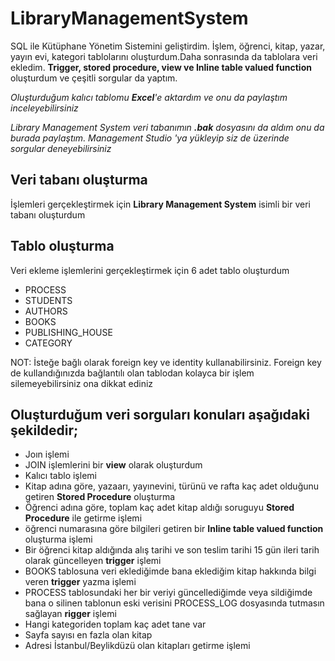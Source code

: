 # LibraryManagementSystem
SQL ile Kütüphane Yönetim Sistemini geliştirdim. İşlem, öğrenci, kitap, yazar, yayın evi, kategori tablolarını oluşturdum.Daha sonrasında da  tablolara veri ekledim. **Trigger, stored procedure, view ve Inline table valued function** oluşturdum ve çeşitli sorgular da yaptım. 

*Oluşturduğum kalıcı tablomu **Excel**'e aktardım ve onu da paylaştım inceleyebilirsiniz*

*Library Management System veri tabanımın **.bak** dosyasını da aldım onu da burada paylaştım. Management Studio 'ya yükleyip siz de üzerinde sorgular deneyebilirsiniz* 

## Veri tabanı oluşturma
İşlemleri gerçekleştirmek için **Library Management System** isimli bir veri tabanı oluşturdum

## Tablo oluşturma
Veri ekleme işlemlerini gerçekleştirmek için 6 adet tablo oluşturdum
- PROCESS
- STUDENTS
- AUTHORS
- BOOKS
- PUBLISHING_HOUSE
- CATEGORY

NOT: İsteğe bağlı olarak foreign key ve identity kullanabilirsiniz. Foreign key de kullandığınızda bağlantılı olan tablodan kolayca bir işlem silemeyebilirsiniz ona dikkat ediniz


## Oluşturduğum veri sorguları konuları aşağıdaki şekildedir;
-  Joın işlemi
-  JOIN işlemlerini bir **view** olarak oluşturdum
-  Kalıcı tablo işlemi
-  Kitap adına göre, yazaarı, yayınevini, türünü ve rafta kaç adet olduğunu getiren **Stored Procedure** oluşturma
-  Öğrenci adına göre, toplam kaç adet kitap aldığı soruguyu **Stored Procedure** ile getirme işlemi
-  öğrenci numarasına göre bilgileri getiren bir **Inline table valued function** oluşturma işlemi
-  Bir öğrenci kitap aldığında alış tarihi ve son teslim tarihi 15 gün ileri tarih olarak güncelleyen **trigger** işlemi
-  BOOKS tablosuna veri eklediğimde bana eklediğim kitap hakkında bilgi veren **trigger** yazma işlemi
-  PROCESS tablosundaki  her bir veriyi güncellediğimde veya sildiğimde bana o silinen tablonun eski verisini PROCESS_LOG dosyasında tutmasın sağlayan **rigger** işlemi
-  Hangi kategoriden toplam kaç adet tane var
-  Sayfa sayısı en fazla olan kitap
-  Adresi İstanbul/Beylikdüzü olan kitapları getirme işlemi
  
